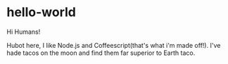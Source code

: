 # hello-world

Hi Humans!

Hubot here, I like Node.js and Coffeescript(that's what i'm made off!).
I've hade tacos on the moon and find them far superior to Earth taco.
